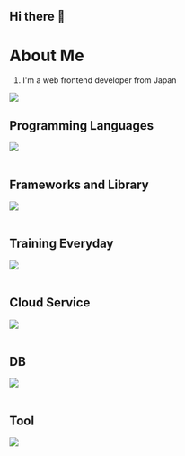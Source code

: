 ## Hi there 👋

# About Me

1. I'm a web frontend developer from Japan

![](https://github-readme-stats.vercel.app/api/top-langs?username=kazumasamatsumoto&show_icons=true&locale=en&layout=compact)

## Programming Languages

<img src="https://skillicons.dev/icons?i=rust,typescript" /> <br /><br />

## Frameworks and Library

<img src="https://skillicons.dev/icons?i=react,next,vue,nuxt,wasm,actix" /> <br /><br />

## Training Everyday

<img src="https://skillicons.dev/icons?i=go,rust,wasm,actix,vitest,jest" /> <br /><br />

## Cloud Service

<img src="https://skillicons.dev/icons?i=aws,azure,firebase" /> <br /><br />

## DB

<img src="https://skillicons.dev/icons?i=mysql,postgresql,Aurora,DynamoDB" /> <br /><br />

## Tool

<img src="https://skillicons.dev/icons?i=docker,git,github,vscode,figma" /> <br /><br />


<!--
**kazumasamatsumoto/kazumasamatsumoto** is a ✨ _special_ ✨ repository because its `README.md` (this file) appears on your GitHub profile.

Here are some ideas to get you started:

- 🔭 I’m currently working on ...
- 🌱 I’m currently learning ...
- 👯 I’m looking to collaborate on ...
- 🤔 I’m looking for help with ...
- 💬 Ask me about ...
- 📫 How to reach me: ...
- 😄 Pronouns: ...
- ⚡ Fun fact: ...
-->
